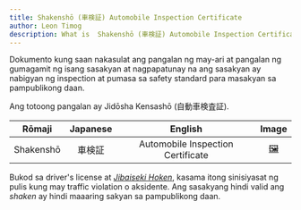 ```yaml
---
title: Shakenshō (車検証) Automobile Inspection Certificate
author: Leon Timog
description: What is  Shakenshō (車検証) Automobile Inspection Certificate?
---
```

Dokumento kung saan nakasulat ang pangalan ng may-ari at pangalan ng gumagamit ng isang sasakyan at nagpapatunay na ang sasakyan ay nabigyan ng inspection at pumasa sa safety standard para masakyan sa pampublikong daan.

Ang totoong pangalan ay Jidōsha Kensashō (自動車検査証).

| Rōmaji | Japanese | English | Image |
| :---: | :---: | :---: | :---: | 
| Shakenshō | 車検証 | Automobile Inspection Certificate | [🖼️](shakensho-automobile-inspection-certificate.jpg "Shakenshō") |

Bukod sa driver's license at *[Jibaiseki Hoken](../jibaiseki-hoken-automobile-liability-insurance)*, kasama itong sinisiyasat ng pulis kung may traffic violation o aksidente. Ang sasakyang hindi valid ang *shaken* ay hindi maaaring sakyan sa pampublikong daan.